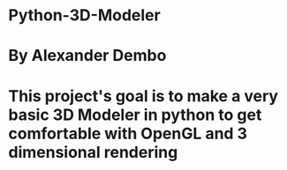 # Python-3D-Modeler
# By Alexander Dembo

# This project's goal is to make a very basic 3D Modeler in python to get comfortable with OpenGL and 3 dimensional rendering
